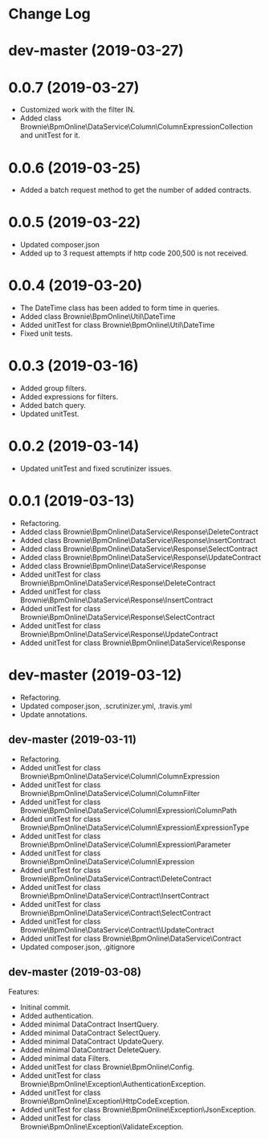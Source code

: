 # Change Log

# dev-master (2019-03-27)

# 0.0.7 (2019-03-27)

- Customized work with the filter IN.
- Added class Brownie\BpmOnline\DataService\Column\ColumnExpressionCollection and unitTest for it.

# 0.0.6 (2019-03-25)

- Added a batch request method to get the number of added contracts.

# 0.0.5 (2019-03-22)

- Updated composer.json
- Added up to 3 request attempts if http code 200,500 is not received.

# 0.0.4 (2019-03-20)

- The DateTime class has been added to form time in queries.
- Added class Brownie\BpmOnline\Util\DateTime
- Added unitTest for class Brownie\BpmOnline\Util\DateTime
- Fixed unit tests.

# 0.0.3 (2019-03-16)

- Added group filters.
- Added expressions for filters.
- Added batch query.
- Updated unitTest.

# 0.0.2 (2019-03-14)

- Updated unitTest and fixed scrutinizer issues.

# 0.0.1 (2019-03-13)

- Refactoring.
- Added class Brownie\BpmOnline\DataService\Response\DeleteContract
- Added class Brownie\BpmOnline\DataService\Response\InsertContract
- Added class Brownie\BpmOnline\DataService\Response\SelectContract
- Added class Brownie\BpmOnline\DataService\Response\UpdateContract
- Added class Brownie\BpmOnline\DataService\Response
- Added unitTest for class Brownie\BpmOnline\DataService\Response\DeleteContract
- Added unitTest for class Brownie\BpmOnline\DataService\Response\InsertContract
- Added unitTest for class Brownie\BpmOnline\DataService\Response\SelectContract
- Added unitTest for class Brownie\BpmOnline\DataService\Response\UpdateContract
- Added unitTest for class Brownie\BpmOnline\DataService\Response

# dev-master (2019-03-12)

- Refactoring.
- Updated composer.json, .scrutinizer.yml, .travis.yml
- Update annotations.

## dev-master (2019-03-11)

- Refactoring.
- Added unitTest for class Brownie\BpmOnline\DataService\Column\ColumnExpression
- Added unitTest for class Brownie\BpmOnline\DataService\Column\ColumnFilter
- Added unitTest for class Brownie\BpmOnline\DataService\Column\Expression\ColumnPath
- Added unitTest for class Brownie\BpmOnline\DataService\Column\Expression\ExpressionType
- Added unitTest for class Brownie\BpmOnline\DataService\Column\Expression\Parameter
- Added unitTest for class Brownie\BpmOnline\DataService\Column\Expression
- Added unitTest for class Brownie\BpmOnline\DataService\Contract\DeleteContract
- Added unitTest for class Brownie\BpmOnline\DataService\Contract\InsertContract
- Added unitTest for class Brownie\BpmOnline\DataService\Contract\SelectContract
- Added unitTest for class Brownie\BpmOnline\DataService\Contract\UpdateContract
- Added unitTest for class Brownie\BpmOnline\DataService\Contract
- Updated composer.json, .gitignore

## dev-master (2019-03-08)

Features:
- Initinal commit.
- Added authentication.
- Added minimal DataContract InsertQuery.
- Added minimal DataContract SelectQuery.
- Added minimal DataContract UpdateQuery.
- Added minimal DataContract DeleteQuery.
- Added minimal data Filters.
- Added unitTest for class Brownie\BpmOnline\Config.
- Added unitTest for class Brownie\BpmOnline\Exception\AuthenticationException.
- Added unitTest for class Brownie\BpmOnline\Exception\HttpCodeException.
- Added unitTest for class Brownie\BpmOnline\Exception\JsonException.
- Added unitTest for class Brownie\BpmOnline\Exception\ValidateException.
